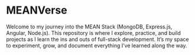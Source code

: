 # MEANVerse
Welcome to my journey into the MEAN Stack (MongoDB, Express.js, Angular, Node.js). This repository is where I explore, practice, and build projects as I learn the ins and outs of full-stack development. It’s my space to experiment, grow, and document everything I’ve learned along the way.
